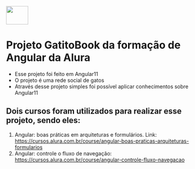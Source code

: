 
<img align="center" height="50" width="60" src="https://cdn.jsdelivr.net/gh/devicons/devicon/icons/angularjs/angularjs-original.svg" />
          
# Projeto GatitoBook da formação de Angular da Alura
- Esse projeto foi feito em Angular11
- O projeto é uma rede social de gatos
- Através desse projeto simples foi possível aplicar conhecimentos sobre Angular11

## Dois cursos foram utilizados para realizar esse projeto, sendo eles:
1. Angular: boas práticas em arquiteturas e formulários. Link: https://cursos.alura.com.br/course/angular-boas-praticas-arquiteturas-formularios
2. Angular: controle o fluxo de navegação: https://cursos.alura.com.br/course/angular-controle-fluxo-navegacao
